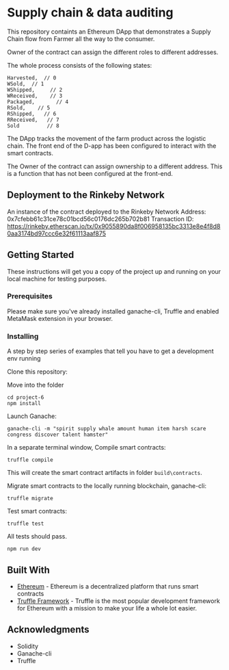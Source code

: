 # Supply chain & data auditing

This repository containts an Ethereum DApp that demonstrates a Supply Chain flow from Farmer all the way to the consumer. 

Owner of the contract can assign the different roles to different addresses. 

The whole process consists of the following states:

    Harvested,  // 0
    WSold,  // 1
    WShipped,     // 2
    WReceived,    // 3
    Packaged,       // 4
    RSold,    // 5
    RShipped,   // 6
    RReceived,   // 7
    Sold         // 8

The DApp tracks the movement of the farm product across the logistic chain. The front end of the D-app has been configured to interact with the smart contracts.

The Owner of the contract can assign ownership to a different address. This is a function that has not been configured at the front-end. 

## Deployment to the Rinkeby Network

An instance of the contract deployed to the Rinkeby Network
Address: 0x7cfebb61c31ce78c01bcd56c0176dc265b702b81
Transaction ID: https://rinkeby.etherscan.io/tx/0x9055890da8f006958135bc3313e8e4f8d80aa3174bd97ccc6e32f61113aaf875


## Getting Started

These instructions will get you a copy of the project up and running on your local machine for testing purposes. 

### Prerequisites

Please make sure you've already installed ganache-cli, Truffle and enabled MetaMask extension in your browser.


### Installing

A step by step series of examples that tell you have to get a development env running

Clone this repository:

Move into the folder

```
cd project-6
npm install
```

Launch Ganache:

```
ganache-cli -m "spirit supply whale amount human item harsh scare congress discover talent hamster"
```

In a separate terminal window, Compile smart contracts:

```
truffle compile
```

This will create the smart contract artifacts in folder ```build\contracts```.

Migrate smart contracts to the locally running blockchain, ganache-cli:

```
truffle migrate
```

Test smart contracts:

```
truffle test
```

All tests should pass.

```
npm run dev
```

## Built With

* [Ethereum](https://www.ethereum.org/) - Ethereum is a decentralized platform that runs smart contracts
* [Truffle Framework](http://truffleframework.com/) - Truffle is the most popular development framework for Ethereum with a mission to make your life a whole lot easier.


## Acknowledgments

* Solidity
* Ganache-cli
* Truffle


